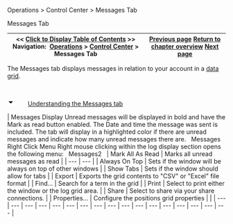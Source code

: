 ﻿


Operations \> Control Center \> Messages Tab






















Messages Tab







| \<\< [Click to Display Table of Contents](messages-tab.md) \>\> **Navigation:**     [Operations](operations-1.md) \> [Control Center](control_center-1.md) \> Messages Tab | [Previous page](log_tab2-1.md) [Return to chapter overview](control_center-1.md) [Next page](status_bar-1.md) |
| --- | --- |














The Messages tab displays messages in relation to your account in a [data grid](data_grids-1.md).


 


![tog_minus](tog_minus-1.gif)        [Understanding the Messages tab](javascript:HMToggle('toggle','UnderstandingtheMessagestab','UnderstandingtheMessagestab_ICON'))




| Messages Display Unread messages will be displayed in bold and have the Mark as read button enabled. The Date and time the message was sent is included. The tab will display in a highlighted color if there are unread messages and indicate how many unread messages there are.   Messages   Right Click Menu Right mouse clicking within the log display section opens the following menu:   Messages2     | Mark All As Read | Marks all unread messages as read | | --- | --- | | Always On Top | Sets if the window will be always on top of other windows | | Show Tabs | Sets if the window should allow for tabs | | Export | Exports the grid contents to "CSV" or "Excel" file format | | Find... | Search for a term in the grid | | Print | Select to print either the window or the log grid area. | | Share | Select to share via your share connections. | | Properties... | Configure the positions grid properties | |
| --- | --- | --- | --- | --- | --- | --- | --- | --- | --- | --- | --- | --- | --- | --- | --- | --- |










